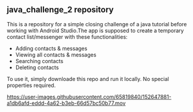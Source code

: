 <h2>java_challenge_2 repository</h2>

<p>This is a repository for a simple closing challenge of a java tutorial before working with Android Studio.The app is supposed to create a temporary contact list/messenger with these functionalities:</p>

<ul>
    <li>Adding contacts & messages</li>
    <li>Viewing all contacts & messages</li>
    <li>Searching contacts</li>
    <li>Deleting contacts</li>
</ul>

<p>To use it, simply downloade this repo and run it locally. No special properties required.</p>

https://user-images.githubusercontent.com/65819840/152647881-a1db6afd-eddd-4a62-b3eb-66d57bc50b77.mov

